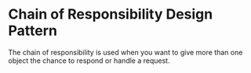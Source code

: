 # Chain of Responsibility Design Pattern

The chain of responsibility is used when you want to give more than one object the chance
to respond or handle a request.
